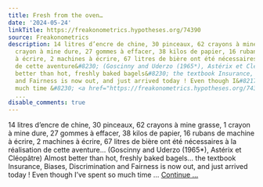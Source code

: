 ```yaml
---
title: Fresh from the oven…
date: '2024-05-24'
linkTitle: https://freakonometrics.hypotheses.org/74390
source: Freakonometrics
description: 14 litres d’encre de chine, 30 pinceaux, 62 crayons à mine grasse, 1
  crayon à mine dure, 27 gommes à effacer, 38 kilos de papier, 16 rubans de machine
  à écrire, 2 machines à écrire, 67 litres de bière ont été nécessaires à la réalisation
  de cette aventure&#8230; (Goscinny and Uderzo (1965*), Astérix et Cléopâtre) Almost
  better than hot, freshly baked bagels&#8230; the textbook Insurance, Biases, Discrimination
  and Fairness is now out, and just arrived today ! Even though I&#8217;ve spent so
  much time &#8230; <a href="https://freakonometrics.hypotheses.org/74390" class="more-link">Continue
  ...
disable_comments: true
---
```

14 litres d’encre de chine, 30 pinceaux, 62 crayons à mine grasse, 1 crayon à mine dure, 27 gommes à effacer, 38 kilos de papier, 16 rubans de machine à écrire, 2 machines à écrire, 67 litres de bière ont été nécessaires à la réalisation de cette aventure&#8230; (Goscinny and Uderzo (1965*), Astérix et Cléopâtre) Almost better than hot, freshly baked bagels&#8230; the textbook Insurance, Biases, Discrimination and Fairness is now out, and just arrived today ! Even though I&#8217;ve spent so much time &#8230; <a href="https://freakonometrics.hypotheses.org/74390" class="more-link">Continue ...
